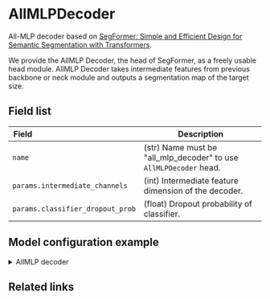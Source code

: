 # AllMLPDecoder

All-MLP decoder based on [SegFormer: Simple and Efficient Design for Semantic Segmentation with Transformers](https://proceedings.neurips.cc/paper/2021/file/64f1f27bf1b4ec22924fd0acb550c235-Paper.pdf).

We provide the AllMLP Decoder, the head of SegFormer, as a freely usable head module. AllMLP Decoder takes intermediate features from previous backbone or neck module and outputs a segmentation map of the target size.

## Field list

| Field <img width=200/> | Description |
|---|---|
| `name` | (str) Name must be "all_mlp_decoder" to use `AllMLPDecoder` head. |
| `params.intermediate_channels` | (int) Intermediate feature dimension of the decoder. |
| `params.classifier_dropout_prob` | (float) Dropout probability of classifier. |

## Model configuration example

<details>
  <summary>AllMLP decoder</summary>
  
  ```yaml
  model:
    architecture:
      head:
        name: all_mlp_decoder
        params:
          intermediate_channels: 256
          classifier_dropout_prob: 0.
  ```
</details>

## Related links